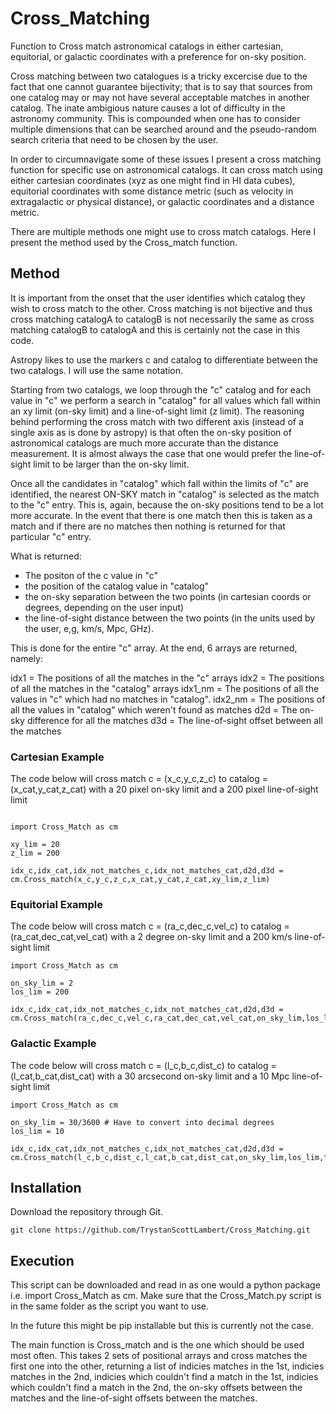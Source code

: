 # Cross_Matching
Function to Cross match astronomical catalogs in either cartesian, equitorial, or galactic coordinates with a preference for on-sky position.

Cross matching between two catalogues is a tricky excercise due to the fact that one cannot guarantee bijectivity; that is to say that sources from one catalog may or may not have several acceptable matches in another catalog. The inate ambigious nature causes a lot of difficulty in the astronomy community. This is compounded when one has to consider multiple dimensions that can be searched around and the pseudo-random search criteria that need to be chosen by the user. 

In order to circumnavigate some of these issues I present a cross matching function for specific use on astronomical catalogs. It can cross match using either cartesian coordinates (xyz as one might find in HI data cubes), equitorial coordinates with some distance metric (such as velocity in extragalactic or physical distance), or galactic coordinates and a distance metric. 

There are multiple methods one might use to cross match catalogs. Here I present the method used by the Cross_match function. 

## Method

It is important from the onset that the user identifies which catalog they wish to cross match to the other. Cross matching is not bijective and thus cross matching catalogA to catalogB is not necessarily the same as cross matching catalogB to catalogA and this is certainly not the case in this code. 

Astropy likes to use the markers c and catalog to differentiate between the two catalogs. I will use the same notation.

Starting from two catalogs, we loop through the "c" catalog and for each value in "c" we perform a search in "catalog" for all values which fall within an xy limit (on-sky limit) and a line-of-sight limit (z limit). The reasoning behind performing the cross match with two different axis (instead of a single axis as is done by astropy) is that often the on-sky position of astronomical catalogs are much more accurate than the distance measurement. It is almost always the case that one would prefer the line-of-sight limit to be larger than the on-sky limit. 

Once all the candidates in "catalog" which fall within the limits of "c" are identified, the nearest ON-SKY match in "catalog" is selected as the match to the "c" entry. This is, again, because the on-sky positions tend to be a lot more accurate. In the event that there is one match then this is taken as a match and if there are no matches then nothing is returned for that particular "c" entry. 

What is returned:
- The positon of the c value in "c" 
- the position of the catalog value in "catalog"
- the on-sky separation between the two points (in cartesian coords or degrees, depending on the user input)
- the line-of-sight distance between the two points (in the units used by the user, e,g, km/s, Mpc, GHz). 

This is done for the entire "c" array. At the end, 6 arrays are returned, namely:

idx1 = The positions of all the matches in the "c" arrays
idx2 = The positions of all the matches in the "catalog" arrays
idx1_nm = The positions of all the values in "c" which had no matches in "catalog". 
idx2_nm = The positions of all the values in "catalog" which weren't found as matches 
d2d = The on-sky difference for all the matches
d3d = The line-of-sight offset between all the matches

### Cartesian Example
The code below will cross match c = (x_c,y_c,z_c) to catalog = (x_cat,y_cat,z_cat) with a 20 pixel on-sky limit and a 200 pixel line-of-sight limit

```

import Cross_Match as cm

xy_lim = 20
z_lim = 200

idx_c,idx_cat,idx_not_matches_c,idx_not_matches_cat,d2d,d3d = cm.Cross_match(x_c,y_c,z_c,x_cat,y_cat,z_cat,xy_lim,z_lim)

```

### Equitorial Example
The code below will cross match c = (ra_c,dec_c,vel_c) to catalog = (ra_cat,dec_cat,vel_cat) with a 2 degree on-sky limit and a 200 km/s line-of-sight limit

```
import Cross_Match as cm 

on_sky_lim = 2
los_lim = 200

idx_c,idx_cat,idx_not_matches_c,idx_not_matches_cat,d2d,d3d = cm.Cross_match(ra_c,dec_c,vel_c,ra_cat,dec_cat,vel_cat,on_sky_lim,los_lim,frame='spherical')

```

### Galactic Example
The code below will cross match c = (l_c,b_c,dist_c) to catalog = (l_cat,b_cat,dist_cat) with a 30 arcsecond on-sky limit and a 10 Mpc line-of-sight limit 

```
import Cross_Match as cm 

on_sky_lim = 30/3600 # Have to convert into decimal degrees
los_lim = 10

idx_c,idx_cat,idx_not_matches_c,idx_not_matches_cat,d2d,d3d = cm.Cross_match(l_c,b_c,dist_c,l_cat,b_cat,dist_cat,on_sky_lim,los_lim,frame='spherical')

```

## Installation

Download the repository through Git.

`git clone https://github.com/TrystanScottLambert/Cross_Matching.git`

## Execution
This script can be downloaded and read in as one would a python package i.e. import Cross_Match as cm. Make sure that the Cross_Match.py script is in the same folder as the script you want to use. 

In the future this might be pip installable but this is currently not the case.

The main function is Cross_match and is the one which should be used most often. This takes 2 sets of positional arrays and cross matches the first one into the other, returning a list of indicies matches in the 1st, indicies matches in the 2nd, indicies which couldn't find a match in the 1st, indicies which couldn't find a match in the 2nd, the on-sky offsets between the matches and the line-of-sight offsets between the matches. 

